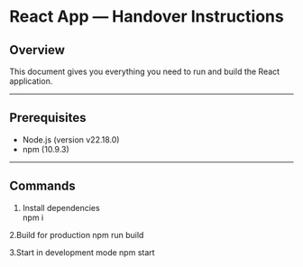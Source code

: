 # React App — Handover Instructions

## Overview

This document gives you everything you need to run and build the React application.

---

## Prerequisites

- Node.js (version v22.18.0)  
- npm (10.9.3)  

---

## Commands

1. Install dependencies  
npm i
  
2.Build for production
npm run build

3.Start in development mode
npm start
